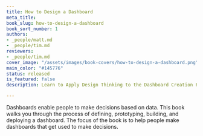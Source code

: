 ```yaml
---
title: How to Design a Dashboard
meta_title: 
book_slug: how-to-design-a-dashboard
book_sort_number: 1
authors:
- _people/matt.md
- _people/tim.md
reviewers:
- _people/tim.md
cover_image: "/assets/images/book-covers/how-to-design-a-dashboard.png"
main_color: "#145776"
status: released
is_featured: false
description: Learn to Apply Design Thinking to the Dashboard Creation Process

---
```

Dashboards enable people to make decisions based on data. This book walks you through the process of defining, prototyping, building, and deploying a dashboard. The focus of the book is to help people make dashboards that get used to make decisions.